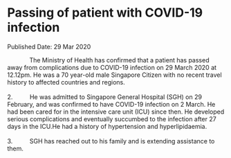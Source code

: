 <html>
    <meta http-equiv="Content-Type" content="text/html; charset=utf-8"/>
    <meta charset="utf-8"/>
    <title>Passing of patient with COVID-19 infection</title>
    <body><h1>Passing of patient with COVID-19 infection</h1>
    <p>Published Date: 29 Mar 2020</p> <p>&nbsp; &nbsp; &nbsp; &nbsp; &nbsp; &nbsp; &nbsp;The Ministry of Health has confirmed that a patient has passed away from complications due to COVID-19 infection on 29 March 2020 at 12.12pm. He was a 70 year-old male Singapore Citizen with no recent travel history to affected countries and regions.<br><br>2.&nbsp; &nbsp; &nbsp; &nbsp; &nbsp; He was admitted to Singapore General Hospital (SGH) on 29 February, and was confirmed to have COVID-19 infection on 2 March. He had been cared for in the intensive care unit (ICU) since then. He developed serious complications and eventually succumbed to the infection after 27 days in the ICU.He had a history of hypertension and hyperlipidaemia.<br><br>3.&nbsp; &nbsp; &nbsp; &nbsp; &nbsp;&nbsp;SGH has reached out to his family and is extending assistance to them.</p></body>
</html>
